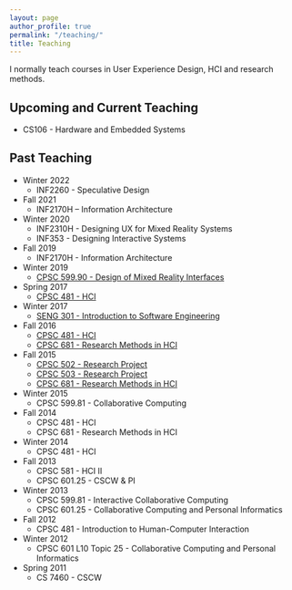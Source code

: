 ```yaml
---
layout: page
author_profile: true
permalink: "/teaching/"
title: Teaching
---
```


I normally teach courses in User Experience Design, HCI and research methods.

## Upcoming and Current Teaching
* CS106 - Hardware and Embedded Systems

## Past Teaching
* Winter 2022
	* INF2260 - Speculative Design
* Fall 2021
	* INF2170H – Information Architecture
* Winter 2020
	* INF2310H - Designing UX for Mixed Reality Systems
	* INF353 - Designing Interactive Systems
* Fall 2019
	* INF2170H - Information Architecture
* Winter 2019
	* [CPSC 599.90 - Design of Mixed Reality Interfaces](https://hcitang.github.io/599.90/)
* Spring 2017
	* [CPSC 481 - HCI](https://hcitang.github.io/481/)
* Winter 2017
	* [SENG 301 - Introduction to Software Engineering](https://hcitang.github.io/seng301/)
* Fall 2016
	* [CPSC 481 - HCI](https://github.com/hcitang/481/tree/2016F)
	* [CPSC 681 - Research Methods in HCI](https://hcitang.github.io/681/#!index.md)
* Fall 2015
	* [CPSC 502 - Research Project](https://hcitang.github.io/502/#!index.md)
	* [CPSC 503 - Research Project](https://hcitang.github.io/502/#!index.md)
	* [CPSC 681 - Research Methods in HCI](https://hcitang.github.io/681/#!index.md)
* Winter 2015
	* CPSC 599.81 - Collaborative Computing
* Fall 2014
	* CPSC 481 - HCI
	* CPSC 681 - Research Methods in HCI
* Winter 2014
	* CPSC 481 - HCI
* Fall 2013
	* CPSC 581 - HCI II
	* CPSC 601.25 - CSCW & PI
* Winter 2013
	* CPSC 599.81 - Interactive Collaborative Computing
	* CPSC 601.25 - Collaborative Computing and Personal Informatics
* Fall 2012
	* CPSC 481 - Introduction to Human-Computer Interaction
* Winter 2012
	* CPSC 601 L10 Topic 25 - Collaborative Computing and Personal Informatics
* Spring 2011
	* CS 7460 - CSCW